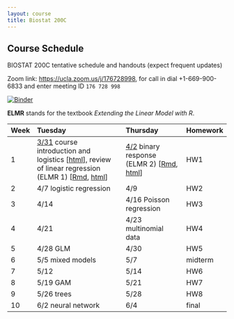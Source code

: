 ```yaml
---
layout: course
title: Biostat 200C
---
```


## Course Schedule

BIOSTAT 200C tentative schedule and handouts (expect frequent updates)

Zoom link: <https://ucla.zoom.us/j/176728998>, for call in dial +1-669-900-6833 and enter meeting ID `176 728 998`

[![Binder](https://mybinder.org/badge_logo.svg)](https://mybinder.org/v2/gh/ucla-biostat-200c-2020spring/ucla-biostat-200c-2020spring.github.io/master?urlpath=rstudio)

**ELMR** stands for the textbook _Extending the Linear Model with R_. 

| Week | Tuesday | Thursday | Homework |  
|:-----------|:-----------|:------------|:------------|  
| 1 | [3/31](https://ucla-biostat-200c-2020spring.github.io/biostat200cspring2020/2020/03/31/week1-day1.html) course introduction and logistics \[[html](../slides/01-intro/intro.html)\], review of linear regression (ELMR 1) \[[Rmd](https://raw.githubusercontent.com/ucla-biostat-200c-2020spring/ucla-biostat-200c-2020spring.github.io/master/slides/02-lm/lm.Rmd), [html](../slides/02-lm/lm.html)\] | [4/2](https://ucla-biostat-200c-2020spring.github.io/biostat200cspring2020/2020/04/02/week1-day2.html) binary response (ELMR 2) \[[Rmd](https://raw.githubusercontent.com/ucla-biostat-200c-2020spring/ucla-biostat-200c-2020spring.github.io/master/slides/03-binary/binary.Rmd), [html](../slides/03-binary/binary.html)\] | HW1 |  
| 2 | 4/7 logistic regression | 4/9 | HW2 |  
| 3 | 4/14  | 4/16 Poisson regression | HW3 |  
| 4 | 4/21 | 4/23 multinomial data | HW4 |
| 5 | 4/28 GLM | 4/30 | HW5 |
| 6 | 5/5 mixed models | 5/7 | midterm | 
| 7 | 5/12 | 5/14 | HW6 |  
| 8 | 5/19 GAM | 5/21 | HW7 |  
| 9 | 5/26 trees | 5/28 | HW8 |  
| 10 | 6/2 neural network | 6/4 | final |  
